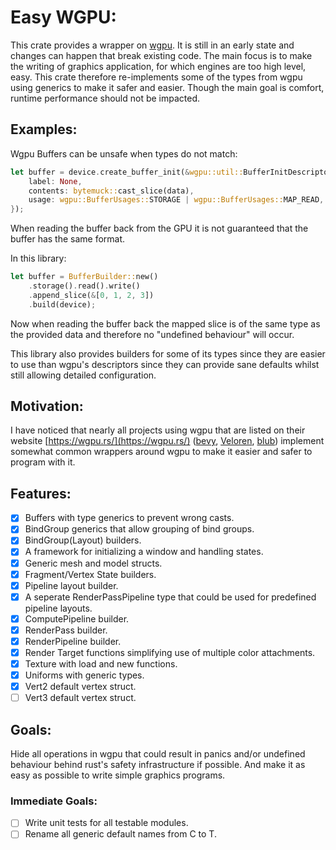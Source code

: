 # Easy WGPU:



This crate provides a wrapper on [wgpu](https://github.com/gfx-rs/wgpu).
It is still in an early state and changes can happen that break existing code.
The main focus is to make the writing of graphics application,
for which engines are too high level, easy.
This crate therefore re-implements some of the types from wgpu using
generics to make it safer and easier.
Though the main goal is comfort, runtime performance should not be impacted.

## Examples: 
Wgpu Buffers can be unsafe when types do not match:
```rust
let buffer = device.create_buffer_init(&wgpu::util::BufferInitDescriptor{
    label: None,
    contents: bytemuck::cast_slice(data),
    usage: wgpu::BufferUsages::STORAGE | wgpu::BufferUsages::MAP_READ,
});
```
When reading the buffer back from the GPU it is not guaranteed that the buffer
has the same format. 

In this library:
```rust
let buffer = BufferBuilder::new()
    .storage().read().write()
    .append_slice(&[0, 1, 2, 3])
    .build(device);
```

Now when reading the buffer back the mapped slice is of the same type as the
provided data and therefore no "undefined behaviour" will occur.

This library also provides builders for some of its types since they are easier
to use than wgpu's descriptors since they can provide sane defaults whilst
still allowing detailed configuration.

## Motivation:
I have noticed that nearly all projects using wgpu that are listed on their website [https://wgpu.rs/](https://wgpu.rs/) ([bevy](https://github.com/bevyengine/bevy), [Veloren](https://gitlab.com/veloren/veloren), [blub](https://github.com/wumpf/blub)) implement somewhat common wrappers around wgpu to make it easier and safer to program with it.

## Features:
 - [x] Buffers with type generics to prevent wrong casts.
 - [x] BindGroup generics that allow grouping of bind groups.
 - [x] BindGroup(Layout) builders.
 - [x] A framework for initializing a window and handling states.
 - [x] Generic mesh and model structs.
 - [x] Fragment/Vertex State builders.
 - [x] Pipeline layout builder.
 - [x] A seperate RenderPassPipeline type that could be used for predefined pipeline layouts.
 - [x] ComputePipeline builder.
 - [x] RenderPass builder.
 - [x] RenderPipeline builder.
 - [x] Render Target functions simplifying use of multiple color attachments.
 - [x] Texture with load and new functions.
 - [x] Uniforms with generic types.
 - [x] Vert2 default vertex struct.
 - [ ] Vert3 default vertex struct.

## Goals:
Hide all operations in wgpu that could result in panics and/or undefined
behaviour behind rust's safety infrastructure if possible.
And make it as easy as possible to write simple graphics programs.

### Immediate Goals:
 - [ ] Write unit tests for all testable modules.
 - [ ] Rename all generic default names from C to T.

